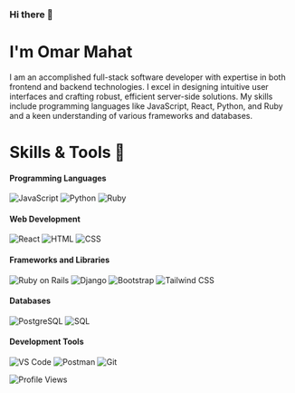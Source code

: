 ### Hi there 👋

# I'm Omar Mahat

I am an accomplished full-stack software developer with expertise in both frontend and backend technologies. I excel in designing intuitive user interfaces and crafting robust, efficient server-side solutions. My skills include programming languages like JavaScript, React, Python, and Ruby and a keen understanding of various frameworks and databases.

# Skills & Tools 🔧
#### Programming Languages
![JavaScript](https://img.shields.io/badge/-JavaScript-yellow?style=flat&logo=javascript&logoColor=white)
![Python](https://img.shields.io/badge/-Python-blue?style=flat&logo=python&logoColor=white)
![Ruby](https://img.shields.io/badge/-Ruby-red?style=flat&logo=ruby&logoColor=white)

#### Web Development
![React](https://img.shields.io/badge/-React-blue?style=flat&logo=react&logoColor=white)
![HTML](https://img.shields.io/badge/-HTML-red?style=flat&logo=html5&logoColor=white)
![CSS](https://img.shields.io/badge/-CSS-blue?style=flat&logo=css3&logoColor=white)

#### Frameworks and Libraries
![Ruby on Rails](https://img.shields.io/badge/-Ruby%20on%20Rails-red?style=flat&logo=ruby-on-rails&logoColor=white)
![Django](https://img.shields.io/badge/-Django-green?style=flat&logo=django&logoColor=white)
![Bootstrap](https://img.shields.io/badge/-Bootstrap-purple?style=flat&logo=bootstrap&logoColor=white)
![Tailwind CSS](https://img.shields.io/badge/-Tailwind%20CSS-blue?style=flat&logo=tailwind-css&logoColor=white)

#### Databases
![PostgreSQL](https://img.shields.io/badge/-PostgreSQL-blue?style=flat&logo=postgresql&logoColor=white)
![SQL](https://img.shields.io/badge/-SQL-orange?style=flat&logo=sql&logoColor=white)

#### Development Tools
![VS Code](https://img.shields.io/badge/-VS%20Code-blue?style=flat&logo=visual-studio-code&logoColor=white)
![Postman](https://img.shields.io/badge/-Postman-orange?style=flat&logo=postman&logoColor=white)
![Git](https://img.shields.io/badge/-Git-black?style=flat&logo=git&logoColor=white)


![Profile Views](https://komarev.com/ghpvc/?username=omari25)

<!--
**omari25/omari25** is a ✨ _special_ ✨ repository because its `README.md` (this file) appears on your GitHub profile.

Here are some ideas to get you started:

- 🔭 I’m currently working on ...
- 🌱 I’m currently learning ...
- 👯 I’m looking to collaborate on ...
- 🤔 I’m looking for help with ...
- 💬 Ask me about ...
- 📫 How to reach me: ...
- 😄 Pronouns: ...
- ⚡ Fun fact: ...
-->
